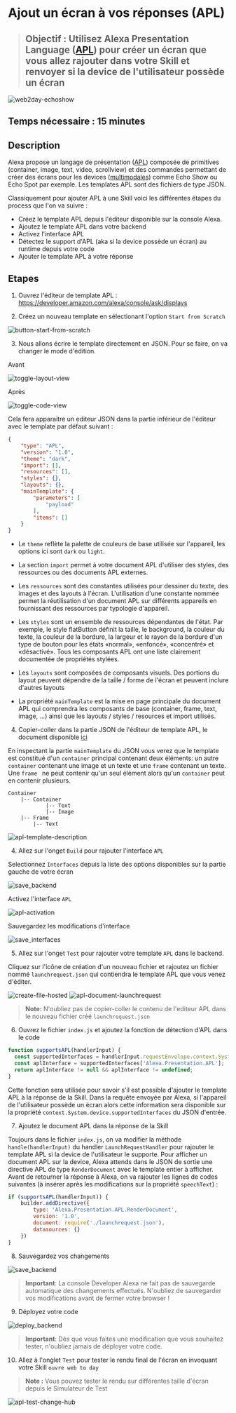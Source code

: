 # Ajout un écran à vos réponses (APL)

> ## Objectif : Utilisez Alexa Presentation Language ([APL](https://developer.amazon.com/docs/alexa-presentation-language/apl-overview.html)) pour créer un écran que vous allez rajouter dans votre Skill et renvoyer si la device de l'utilisateur possède un écran


![web2day-echoshow](./images/apl-echo-show.png)

## Temps nécessaire : 15 minutes

## Description

Alexa propose un langage de présentation ([APL](https://developer.amazon.com/docs/alexa-presentation-language/apl-overview.html)) composée de primitives (container, image, text, video, scrollview) et des commandes permettant de créer des écrans pour les devices ([multimodales](https://developer.amazon.com/alexa-skills-kit/multimodal)) comme Echo Show ou Echo Spot par exemple. Les templates APL sont des fichiers de type JSON.

Classiquement pour ajouter APL à une Skill voici les différentes étapes du process que l'on va suivre : 

* Créez le template APL depuis l'éditeur disponible sur la console Alexa. 
* Ajoutez le template APL dans votre backend
* Activez l'interface APL 
* Détectez le support d'APL (aka si la device possède un écran) au runtime depuis votre code 
* Ajouter le template APL à votre réponse


## Etapes

1. Ouvrez l'éditeur de template APL : https://developer.amazon.com/alexa/console/ask/displays


2. Créez un nouveau template en sélectionant l'option `Start from Scratch`

![button-start-from-scratch](./images/button-start-from-scratch.png)

3. Nous allons écrire le template directement en JSON. Pour se faire, on va changer le mode d'édition.

Avant

![toggle-layout-view](./images/toggle-layout-view.png)

Après

![toggle-code-view](./images/toggle-code-view.png)


Cela fera apparaitre un editeur JSON dans la partie inférieur de l'éditeur avec le template par défaut suivant :

``` json
{
    "type": "APL",
    "version": "1.0",
    "theme": "dark",
    "import": [],
    "resources": [],
    "styles": {},
    "layouts": {},
    "mainTemplate": {
        "parameters": [
            "payload"
        ],
        "items": []
    }
}

``` 

* Le `theme` reflète la palette de couleurs de base utilisée sur l'appareil, les options ici sont `dark` ou `light`.

* La section `import` permet à votre document APL d'utiliser des styles, des ressources ou des documents APL externes.

* Les `ressources` sont des constantes utilisées pour dessiner du texte, des images et des layouts à l'écran. L'utilisation d'une constante nommée permet la réutilisation d'un document APL sur différents appareils en fournissant des ressources par typologie d'appareil.

* Les `styles` sont un ensemble de ressources dépendantes de l'état. Par exemple, le style flatButton définit la taille, le background, la couleur du texte, la couleur de la bordure, la largeur et le rayon de la bordure d'un type de bouton pour les états «normal», «enfoncé», «concentré» et «désactivé». Tous les composants APL ont une liste clairement documentée de propriétés stylées.

* Les `layouts` sont composées de composants visuels. Des portions du layout peuvent dépendre de la taille / forme de l'écran et peuvent inclure d'autres layouts

* La propriété `mainTemplate` est la mise en page principale du document APL qui comprendra les composants de base (container, frame, text, image, ...) ainsi que les layouts / styles / resources et import utilisés.

4. Copier-coller dans la partie JSON de l'éditeur de template APL, le document disponible [ici](https://developer.amazon.com/docs/alexa-presentation-language/apl-overview.html)

En inspectant la partie `mainTemplate` du JSON vous verez que le template est constitué d'un `container` principal contenant deux  éléments: un autre `container` contenant une image et un texte et une `frame` contenant un texte. Une `frame ` ne peut contenir qu'un seul élément alors qu'un `container` peut en contenir plusieurs.

``` 
Container
    |-- Container
            |-- Text
            |-- Image
    |-- Frame
        |-- Text

``` 

![apl-template-description](./images/apl-template-description.png)

4. Allez sur l'onget `Build` pour rajouter l'interface `APL`

Selectionnez `Interfaces` depuis la liste des options disponibles sur la partie gauche de votre écran

![save_backend](./images/skill-interfaces.png)

Activez l'interface `APL`

![apl-activation](./images/apl-activation.png)

Sauvegardez les modifications d'interface

![save_interfaces](./images/save_interfaces.png)

5. Allez sur l'onget `Test` pour rajouter votre template `APL` dans le backend.

Cliquez sur l'icône de création d'un nouveau fichier et rajoutez un fichier nommé `launchrequest.json` qui contiendra le template APL que vous venez d'éditer.

![create-file-hosted](./images/create-file-hosted.png)
![apl-document-launchrequest](./images/apl-document-launchrequest.png)

> **Note:** N'oubliez pas de copier-coller le contenu de l'editeur APL dans le nouveau fichier créé `launchrequest.json`
 
6. Ouvrez le fichier `index.js` et ajoutez la fonction de détection d'APL dans le code

``` javascript
function supportsAPL(handlerInput) {
  const supportedInterfaces = handlerInput.requestEnvelope.context.System.device.supportedInterfaces;
  const aplInterface = supportedInterfaces['Alexa.Presentation.APL'];
  return aplInterface != null && aplInterface != undefined;
}
``` 

Cette fonction sera utilisée pour savoir s'il est possible d'ajouter le template APL à la réponse de la Skill.
Dans la requête envoyée par Alexa, si l'appareil de l'utilisateur possède un écran alors cette information sera disponible sur la propriété `context.System.device.supportedInterfaces` du JSON d'entrée.


7. Ajoutez le document APL dans la réponse de la Skill

Toujours dans le fichier `index.js`, on va modifier la méthode `handle(handlerInput)` du handler `LaunchRequestHandler` pour rajouter le template APL si la device de l'utilisateur le supporte. Pour afficher un document APL sur la device, Alexa attends dans le JSON de sortie une directive APL de type `RenderDocument` avec le template entier à afficher. Avant de retourner la réponse à Alexa, on va rajouter les lignes de codes suivantes (à insérer après les modifications sur la propriété `speechText`) :

``` javascript
if (supportsAPL(handlerInput)) {
    builder.addDirective({
        type: 'Alexa.Presentation.APL.RenderDocument',
        version: '1.0',
        document: require('./launchrequest.json'),
        datasources: {}
    })
}
``` 

8. Sauvegardez vos changements

![save_backend](./images/save_backend.png)

>  **Important**: La console Developer Alexa ne fait pas de sauvegarde automatique des changements effectués. N'oubliez de sauvegarder vos modifications avant de fermer votre browser !

9. Déployez votre code

![deploy_backend](./images/deploy_backend.png)

> **Important**: Dès que vous faites une modification que vous souhaitez tester, n'oubliez jamais de déployer votre code. 

10. Allez à l'onglet `Test` pour tester le rendu final de l'écran en invoquant votre Skill `ouvre web to day` 

> **Note :** Vous pouvez tester le rendu sur différentes taille d'écran depuis le Simulateur de Test

![apl-test-change-hub](./images/apl-test-change-hub.png)

